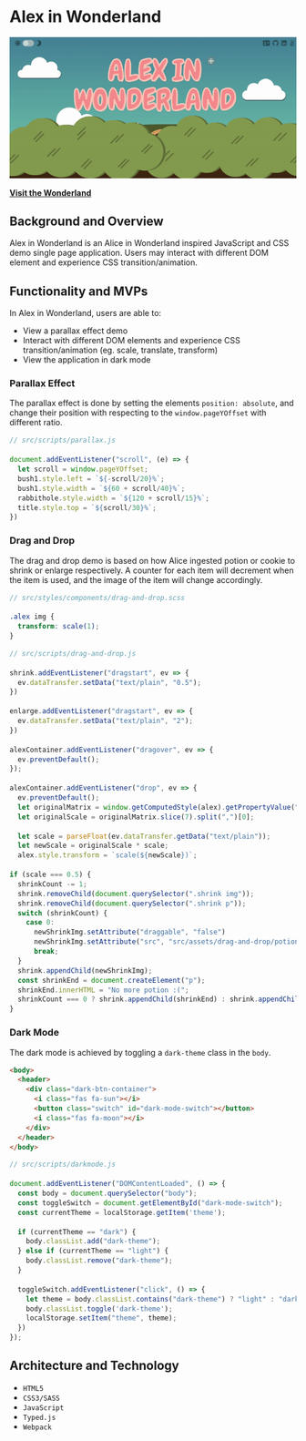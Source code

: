 # Alex in Wonderland
![alex in wonderland](wonderland.gif)

[**Visit the Wonderland**](https://alexandria-wong.com/wonderland/)

## Background and Overview 

Alex in Wonderland is an Alice in Wonderland inspired JavaScript and CSS demo single page application. Users may interact with different DOM element and experience CSS transition/animation.

## Functionality and MVPs

In Alex in Wonderland, users are able to:
- View a parallax effect demo
- Interact with different DOM elements and experience CSS transition/animation (eg. scale, translate, transform)
- View the application in dark mode

### Parallax Effect
The parallax effect is done by setting the elements `position: absolute`, and change their position with respecting to the `window.pageYOffset` with different ratio.

```javascript
// src/scripts/parallax.js

document.addEventListener("scroll", (e) => {
  let scroll = window.pageYOffset;
  bush1.style.left = `${-scroll/20}%`;
  bush1.style.width = `${60 + scroll/40}%`;
  rabbithole.style.width = `${120 + scroll/15}%`;
  title.style.top = `${scroll/30}%`;
})
```

### Drag and Drop
The drag and drop demo is based on how Alice ingested potion or cookie to shrink or enlarge respectively. A counter for each item will decrement when the item is used, and the image of the item will change accordingly.

```scss
// src/styles/components/drag-and-drop.scss

.alex img {
  transform: scale(1);
}
```

```javascript
// src/scripts/drag-and-drop.js

shrink.addEventListener("dragstart", ev => {
  ev.dataTransfer.setData("text/plain", "0.5");
})

enlarge.addEventListener("dragstart", ev => {
  ev.dataTransfer.setData("text/plain", "2");
})

alexContainer.addEventListener("dragover", ev => {
  ev.preventDefault();
});

alexContainer.addEventListener("drop", ev => {
  ev.preventDefault();
  let originalMatrix = window.getComputedStyle(alex).getPropertyValue("transform");
  let originalScale = originalMatrix.slice(7).split(",")[0];
  
  let scale = parseFloat(ev.dataTransfer.getData("text/plain"));
  let newScale = originalScale * scale;
  alex.style.transform = `scale(${newScale})`;

if (scale === 0.5) {
  shrinkCount -= 1;
  shrink.removeChild(document.querySelector(".shrink img"));
  shrink.removeChild(document.querySelector(".shrink p"));
  switch (shrinkCount) {
    case 0:
      newShrinkImg.setAttribute("draggable", "false")
      newShrinkImg.setAttribute("src", "src/assets/drag-and-drop/potion-0.svg")
      break;
  }
  shrink.appendChild(newShrinkImg);
  const shrinkEnd = document.createElement("p");
  shrinkEnd.innerHTML = "No more potion :("; 
  shrinkCount === 0 ? shrink.appendChild(shrinkEnd) : shrink.appendChild(newShrinkPrompt);
}
```

### Dark Mode
The dark mode is achieved by toggling a `dark-theme` class in the `body`.

```html
<body>
  <header>
    <div class="dark-btn-container">
      <i class="fas fa-sun"></i>
      <button class="switch" id="dark-mode-switch"></button>
      <i class="fas fa-moon"></i>
    </div>
  </header>
</body>
```

```javascript
// src/scripts/darkmode.js

document.addEventListener("DOMContentLoaded", () => {
  const body = document.querySelector("body");
  const toggleSwitch = document.getElementById("dark-mode-switch");
  const currentTheme = localStorage.getItem('theme');

  if (currentTheme == "dark") {
    body.classList.add("dark-theme");
  } else if (currentTheme == "light") {
    body.classList.remove("dark-theme");
  }

  toggleSwitch.addEventListener("click", () => {
    let theme = body.classList.contains("dark-theme") ? "light" : "dark";
    body.classList.toggle('dark-theme');
    localStorage.setItem("theme", theme);
  })
});
```

## Architecture and Technology 
- `HTML5`
- `CSS3/SASS`
- `JavaScript`
- `Typed.js`
- `Webpack`